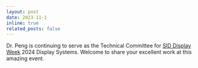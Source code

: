 ```yaml
---
layout: post
date: 2023-11-1
inline: true
related_posts: false
---
```


 Dr. Peng is continuing to serve as the Technical Committee for [SID Display Week](https://www.displayweek.org/) 2024 Display Systems. Welcome to share your excellent work at this amazing event.

